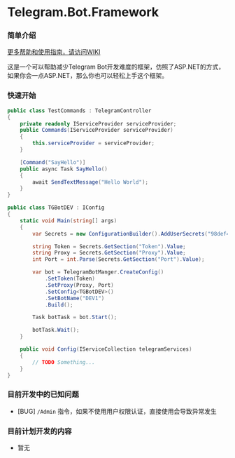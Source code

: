 # Telegram.Bot.Framework

### 简单介绍

[更多帮助和使用指南，请访问WIKI](https://github.com/sokushu/Telegram.Bot.Net/wiki)

这是一个可以帮助减少Telegram Bot开发难度的框架，仿照了ASP.NET的方式，如果你会一点ASP.NET，那么你也可以轻松上手这个框架。

### 快速开始

```csharp
public class TestCommands : TelegramController
{
    private readonly IServiceProvider serviceProvider;
    public Commands(IServiceProvider serviceProvider)
    {
        this.serviceProvider = serviceProvider;
    }

    [Command("SayHello")]
    public async Task SayHello()
    {
        await SendTextMessage("Hello World");
    }
}
```

```csharp
public class TGBotDEV : IConfig
{
    static void Main(string[] args)
    {
        var Secrets = new ConfigurationBuilder().AddUserSecrets("98def42c-77dc-41cb-abf6-2c402535f4cb").Build();

        string Token = Secrets.GetSection("Token").Value;
        string Proxy = Secrets.GetSection("Proxy").Value;
        int Port = int.Parse(Secrets.GetSection("Port").Value);

        var bot = TelegramBotManger.CreateConfig()
            .SetToken(Token)
            .SetProxy(Proxy, Port)
            .SetConfig<TGBotDEV>()
            .SetBotName("DEV1")
            .Build();

        Task botTask = bot.Start();

        botTask.Wait();
    }

    public void Config(IServiceCollection telegramServices)
    {
        // TODO Something...
    }
}
```

### 目前开发中的已知问题

* [BUG] `/Admin` 指令，如果不使用用户权限认证，直接使用会导致异常发生

### 目前计划开发的内容

* 暂无
